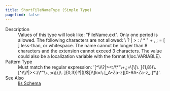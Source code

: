 ```yaml
---
title: ShortFileNameType (Simple Type)
pagefind: false
---
```

<dl>
  <dt>Description</dt>
  <dd>Values of this type will look like: "FileName.ext".  Only one period is allowed.  The following characters are not allowed: \ ? | &gt; : / * " + , ; = [ ] less-than, or whitespace.  The name cannot be longer than 8 characters and the extension cannot exceed 3 characters.  The value could also be a localization variable with the format !(loc.VARIABLE).</dd>
  <dt>Pattern Type</dt>
  <dd>Must match the regular expression: '[^\\\?|&gt;&lt;:/\*"\+,;=\[\]\. ]{1,8}(\.[^\\\?|&gt;&lt;:/\*"\+,;=\[\]\. ]{0,3})?|([!$])\(loc\.[_A-Za-z][0-9A-Za-z_.]*\)'.</dd>
  <dt>See Also</dt>
  <dd>
    <a href="../">Iis Schema</a>
  </dd>
</dl>
